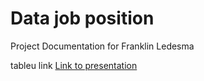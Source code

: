# Data job position
Project Documentation for Franklin Ledesma

tableu link
[Link to presentation](https://www.google.com)
